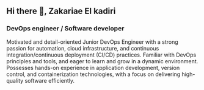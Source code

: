 ## Hi there 👋, Zakariae El kadiri
### DevOps engineer / Software developer

Motivated and detail-oriented Junior DevOps Engineer with a strong passion for automation, cloud infrastructure, and continuous integration/continuous deployment (CI/CD) practices. Familiar with DevOps principles and tools, and eager to learn and grow in a dynamic environment. Possesses hands-on experience in application development, version control, and containerization technologies, with a focus on delivering high-quality software efficiently.
